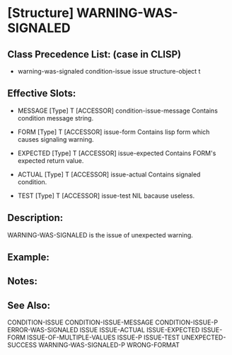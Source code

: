 # [Structure] WARNING-WAS-SIGNALED

## Class Precedence List: (case in CLISP)

* warning-was-signaled condition-issue issue structure-object t

## Effective Slots:

* MESSAGE [Type] T
[ACCESSOR] condition-issue-message
Contains condition message string.

* FORM [Type] T
[ACCESSOR] issue-form
Contains lisp form which causes signaling warning.

* EXPECTED [Type] T
[ACCESSOR] issue-expected
Contains FORM's expected return value.

* ACTUAL [Type] T
[ACCESSOR] issue-actual
Contains signaled condition.

* TEST [Type] T
[ACCESSOR] issue-test
NIL bacause useless.

## Description:
WARNING-WAS-SIGNALED is the issue of unexpected warning.

## Example:

## Notes:

## See Also:

CONDITION-ISSUE
CONDITION-ISSUE-MESSAGE
CONDITION-ISSUE-P
ERROR-WAS-SIGNALED
ISSUE
ISSUE-ACTUAL
ISSUE-EXPECTED
ISSUE-FORM
ISSUE-OF-MULTIPLE-VALUES
ISSUE-P
ISSUE-TEST
UNEXPECTED-SUCCESS
WARNING-WAS-SIGNALED-P
WRONG-FORMAT
